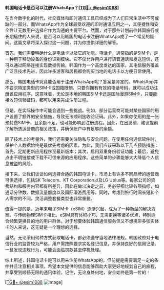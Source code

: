 **韩国电话卡是否可以注册WhatsApp？[[TG💪+ @esim1088](https://t.me/s/esim1088)]**

在当今数字化的时代，社交媒体和即时通讯工具已经成为了人们日常生活中不可或缺的一部分。而WhatsApp作为全球最受欢迎的即时通讯应用之一，其便捷性和安全性让无数用户选择它作为沟通的主要平台。然而，对于那些计划前往韩国旅行或长期居住的人来说，是否可以用韩国的电话卡注册WhatsApp成了一个常见的疑问。这篇文章将深入探讨这一问题，并为你提供详细的解答。

首先，我们需要明确什么是电话卡以及它的功能。电话卡，通常指的是SIM卡，是一种用于移动设备的身份识别模块。它不仅允许用户进行语音通话和发送短信，还可以通过网络连接实现数据传输。韩国作为一个高度发达的国家，其电信服务覆盖广泛且技术先进，因此许多游客和居民都会购买当地的电话卡以方便日常使用。

那么，韩国电话卡究竟能否用于注册WhatsApp呢？答案是肯定的。WhatsApp并不要求特定类型的SIM卡或国籍限制，只要你拥有有效的电话号码，就可以成功注册该应用程序。这意味着，无论是本地的韩国SIM卡还是国际漫游SIM卡，只要能接收短信验证码，都可以用来完成注册过程。

但是，在实际操作中可能会遇到一些挑战。例如，部分运营商可能对某些国家的用户设置了额外的安全措施，导致无法顺利接收验证码。此外，如果你使用的是一张预付费SIM卡，且余额不足，也可能影响到注册流程。因此，在出发前，建议提前了解所选运营商的相关政策，并确保账户中有足够的余额。

除了技术上的考量外，我们还需要关注隐私与安全问题。在使用任何通信软件时，保护个人数据始终是最优先考虑的因素。为此，我们应该采取以下几点预防措施：首先，定期更新应用程序至最新版本；其次，启用双重身份验证功能；最后，避免点击不明链接或下载不可信来源的应用程序。这些简单的步骤能够大大降低个人信息被盗的风险。

接下来，让我们谈谈如何选择合适的韩国电话卡。市场上有许多不同品牌的运营商可供选择，包括SK Telecom、KT Corporation以及LG Uplus等。每家公司的资费结构和服务内容都有所差异，因此在做出决定之前，务必仔细比较各项指标，如通话分钟数、数据流量额度以及国际漫游费用等。同时，考虑到旅行时间长短和个人需求的不同，灵活调整套餐类型也非常重要。

值得一提的是，近年来电子SIM卡（eSIM）逐渐兴起，成为了一种新型的解决方案。与传统物理SIM卡相比，eSIM具有体积小巧、无需更换等诸多优点，特别适合频繁更换目的地的用户群体。对于想要体验韩国通信服务但又不想携带多张实体卡的人来说，这无疑是一个理想的选择。

当然，无论采用何种方式获取电话卡，都必须遵守当地法律法规。韩国政府对于电信行业的监管较为严格，用户需按照要求实名登记信息，并保持良好的信用记录。一旦发现违规行为，可能会面临罚款甚至停机处理。

综上所述，韩国电话卡是可以用来注册WhatsApp的，但前提是需要满足一定的条件并且注意相关事项。希望本文提供的信息能够帮助大家更好地规划自己的旅程，并享受到顺畅无阻的通讯体验。记住，无论身处何地，安全始终是第一位的！

[[TG💪+ @esim1088](https://t.me/s/esim1088) ![Image](https://i.postimg.cc/4NQfJmqS/Snipaste-2025-05-13-00-14-12.png)]